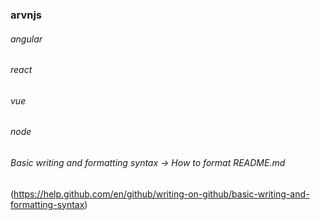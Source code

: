 ### arvnjs

###### angular
###### react
###### vue
###### node

###### Basic writing and formatting syntax -> How to format README.md
(https://help.github.com/en/github/writing-on-github/basic-writing-and-formatting-syntax)
